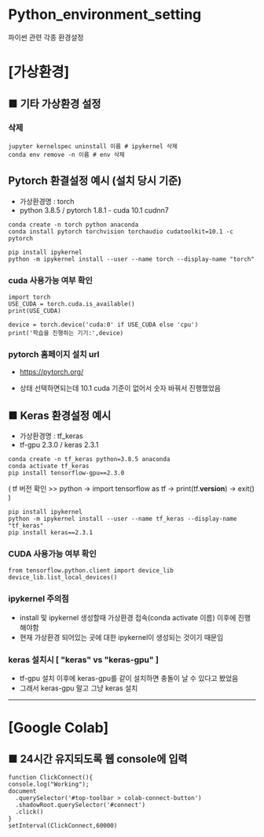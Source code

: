 # Python_environment_setting
파이썬 관련 각종 환경설정


# [가상환경]


## ■ 기타 가상환경 설정

### 삭제
```
jupyter kernelspec uninstall 이름 # ipykernel 삭제
conda env remove -n 이름 # env 삭제
```

## Pytorch 환결설정 예시 (설치 당시 기준)
- 가상환경명 : torch
- python 3.8.5 / pytorch 1.8.1 - cuda 10.1 cudnn7
```
conda create -n torch python anaconda
conda install pytorch torchvision torchaudio cudatoolkit=10.1 -c pytorch

pip install ipykernel
python -m ipykernel install --user --name torch --display-name "torch"
```
### cuda 사용가능 여부 확인
```
import torch
USE_CUDA = torch.cuda.is_available()
print(USE_CUDA)

device = torch.device('cuda:0' if USE_CUDA else 'cpu')
print('학습을 진행하는 기기:',device)
```


### pytorch 홈페이지 설치 url
- https://pytorch.org/

- 상태 선택하면되는데 10.1 cuda 기준이 없어서 숫자 바꿔서 진행했었음

## ■ Keras 환경설정 예시
- 가상환경명 : tf_keras
- tf-gpu 2.3.0 / keras 2.3.1
```
conda create -n tf_keras python=3.8.5 anaconda
conda activate tf_keras
pip install tensorflow-gpu==2.3.0
```
( tf 버전 확인 >> python -> import tensorflow as tf -> print(tf.__version__) -> exit() )
```
pip install ipykernel
python -m ipykernel install --user --name tf_keras --display-name "tf_keras"
pip install keras==2.3.1
```
### CUDA 사용가능 여부 확인
```
from tensorflow.python.client import device_lib
device_lib.list_local_devices()
```


### ipykernel 주의점
- install 및 ipykernel 생성할때 가상환경 접속(conda activate 이름) 이후에 진행해야함
- 현재 가상환경 되어있는 곳에 대한 ipykernel이 생성되는 것이기 때문임

### keras 설치시 [ "keras" vs "keras-gpu" ]
- tf-gpu 설치 이후에 keras-gpu를 같이 설치하면 충돌이 날 수 있다고 봤었음
- 그래서 keras-gpu 말고 그냥 keras 설치

---

# [Google Colab]


## ■ 24시간 유지되도록 웹 console에 입력
```
function ClickConnect(){
console.log("Working"); 
document
  .querySelector('#top-toolbar > colab-connect-button')
  .shadowRoot.querySelector('#connect')
  .click() 
}
setInterval(ClickConnect,60000)
```

